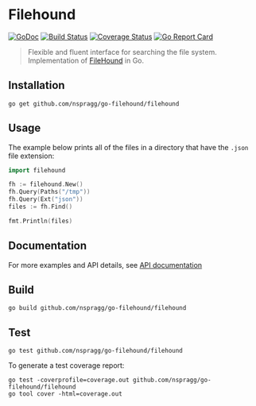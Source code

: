 # Filehound

[![GoDoc](https://godoc.org/github.com/nspragg/go-filehound/filehound?status.svg)](https://godoc.org/github.com/nspragg/go-filehound) 
[![Build Status](https://travis-ci.org/nspragg/go-filehound.svg)](https://travis-ci.org/nspragg/go-filehound) 
[![Coverage Status](https://coveralls.io/repos/github/nspragg/go-filehound/badge.svg?branch=master)](https://coveralls.io/github/nspragg/go-filehound?branch=master)
[![Go Report Card](https://goreportcard.com/badge/github.com/nspragg/go-filehound)](https://goreportcard.com/report/github.com/nspragg/go-filehound)

> Flexible and fluent interface for searching the file system. Implementation of [FileHound](https://github.com/nspragg/filehound) in Go. 

## Installation

```
go get github.com/nspragg/go-filehound/filehound
```

<!-- ## Demo

<img src="https://cloud.githubusercontent.com/assets/917111/13683231/7e915c2c-e6fd-11e5-9d58-e7228cf76ccf.gif" width="600"/> -->

## Usage

The example below prints all of the files in a directory that have the `.json` file extension:

```go
import filehound

fh := filehound.New()
fh.Query(Paths("/tmp"))
fh.Query(Ext("json"))
files := fh.Find()

fmt.Println(files)
```

## Documentation
For more examples and API details, see [API documentation](https://godoc.org/github.com/nspragg/go-filehound/filehound)

## Build

```
go build github.com/nspragg/go-filehound/filehound
```

## Test

```
go test github.com/nspragg/go-filehound/filehound
```

To generate a test coverage report:

```
go test -coverprofile=coverage.out github.com/nspragg/go-filehound/filehound
go tool cover -html=coverage.out
```
